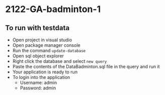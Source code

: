 # 2122-GA-badminton-1

## To run with testdata
- Open project in visual studio
- Open package manager console
- Run the command `update-database`
- Open sql object explorer
- Right click the database and select `new query`
- Paste the contents of the DataBadminton.sql file in the query and run it
- Your application is ready to run
- To login into the application
  - Username: admin
  - Password: admin
 
 
 
